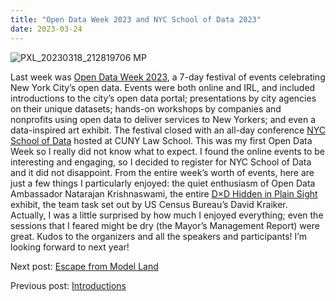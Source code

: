 ```yaml
---
title: "Open Data Week 2023 and NYC School of Data 2023"
date: 2023-03-24
---
```

![PXL_20230318_212819706 MP](https://user-images.githubusercontent.com/112728848/236284958-2583dc81-4520-4ffa-a83e-86778ebb48f4.jpg)
<p>
Last week was <a href="https://2023.open-data.nyc/">Open Data Week 2023</a>, a 7-day festival of events celebrating New York City’s open data. Events were both online and IRL, and included introductions to the city’s open data portal; presentations by city agencies on their unique datasets; hands-on workshops by companies and nonprofits using open data to deliver services to New Yorkers; and even a data-inspired art exhibit. The festival closed with an all-day conference <a href="https://schoolofdata.nyc/">NYC School of Data</a> hosted at CUNY Law School.
This was my first Open Data Week so I really did not know what to expect. I found the online events to be interesting and engaging, so I decided to register for NYC School of Data and it did not disappoint. From the entire week’s worth of events, here are just a few things I particularly enjoyed: the quiet enthusiasm of Open Data Ambassador Natarajan Krishnaswami, the entire <a href="https://datathroughdesign.com/">D×D Hidden in Plain Sight</a> exhibit, the team task set out by US Census Bureau’s David Kraiker. Actually, I was a little surprised by how much I enjoyed everything; even the sessions that I feared might be dry (the Mayor’s Management Report) were great. Kudos to the organizers and all the speakers and participants! I’m looking forward to next year!</p>
<p>Next post: <a href="https://mf3321.github.io/2023/04/07/Escape-from-Model-Land.html">Escape from Model Land</a></p>
<p>Previous post: <a href="https://mf3321.github.io/2023/03/17/Introductions.html">Introductions</a></p>
